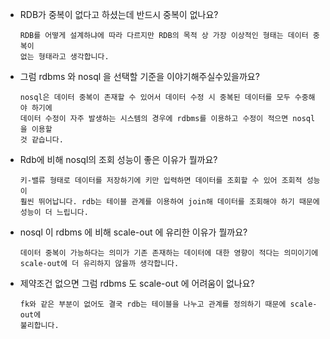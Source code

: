 - RDB가 중복이 없다고 하셨는데 반드시 중복이 없나요?
    
    ```
    RDB를 어떻게 설계하냐에 따라 다르지만 RDB의 목적 상 가장 이상적인 형태는 데이터 중복이
    없는 형태라고 생각합니다.
    ```
    
- 그럼 rdbms 와 nosql 을 선택할 기준을 이야기해주실수있을까요?
    
    ```
    nosql은 데이터 중복이 존재할 수 있어서 데이터 수정 시 중복된 데이터를 모두 수중해야 하기에
    데이터 수정이 자주 발생하는 시스템의 경우에 rdbms를 이용하고 수정이 적으면 nosql을 이용할
    것 같습니다.
    ```
    
- Rdb에 비해 nosql의 조회 성능이 좋은 이유가 뭘까요?
    
    ```
    키-밸류 형태로 데이터를 저장하기에 키만 입력하면 데이터를 조회할 수 있어 조회적 성능이
    훨씬 뛰어납니다. rdb는 테이블 관계를 이용하여 join해 데이터를 조회해야 하기 때문에
    성능이 더 느립니다.
    ```
    
- nosql 이 rdbms 에 비해 scale-out 에 유리한 이유가 뭘까요?
    
    ```
    데이터 중복이 가능하다는 의미가 기존 존재하는 데이터에 대한 영향이 적다는 의미이기에
    scale-out에 더 유리하지 않을까 생각합니다.
    ```
    
- 제약조건 없으면 그럼 rdbms 도 scale-out 에 어려움이 없나요?
    
    ```
    fk와 같은 부분이 없어도 결국 rdb는 테이블을 나누고 관계를 정의하기 때문에 scale-out에
    불리합니다.
    ```
